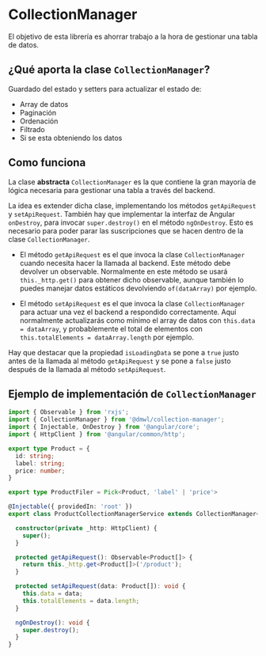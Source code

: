 # CollectionManager

El objetivo de esta librería es ahorrar trabajo a la hora de gestionar una tabla de datos.

## ¿Qué aporta la clase `CollectionManager`?

Guardado del estado y setters para actualizar el estado de:

- Array de datos
- Paginación
- Ordenación
- Filtrado
- Si se esta obteniendo los datos

## Como funciona

La clase **abstracta** `CollectionManager` es la que contiene la gran mayoría de lógica necesaria para
gestionar una tabla a través del backend.

La idea es extender dicha clase, implementando los métodos `getApiRequest` y `setApiRequest`. También hay que implementar la interfaz
de Angular `onDestroy`, para invocar `super.destroy()` en el método `ngOnDestroy`. Esto es necesario para poder parar las suscripciones
que se hacen dentro de la clase `CollectionManager`.

- El método `getApiRequest` es el que invoca la clase `CollectionManager` cuando necesita hacer la llamada al backend. Este método 
debe devolver un observable. Normalmente en este método se usará `this._http.get()` para obtener dicho observable, aunque 
también lo puedes manejar datos estáticos devolviendo `of(dataArray)` por ejemplo.

- El método `setApiRequest` es el que invoca la clase `CollectionManager` para actuar una vez el backend a respondido correctamente.
Aquí normalmente actualizarás como mínimo el array de datos con `this.data = dataArray`, y probablemente el total de elementos con
`this.totalElements = dataArray.length` por ejemplo.

Hay que destacar que la propiedad `isLoadingData` se pone a `true` justo antes de la llamada al método `getApiRequest` y se pone a `false`
justo después de la llamada al método `setApiRequest`.

## Ejemplo de implementación de `CollectionManager`

```typescript
import { Observable } from 'rxjs';
import { CollectionManager } from '@dmwl/collection-manager';
import { Injectable, OnDestroy } from '@angular/core';
import { HttpClient } from '@angular/common/http';

export type Product = {
  id: string;
  label: string;
  price: number;
}

export type ProductFiler = Pick<Product, 'label' | 'price'>

@Injectable({ providedIn: 'root' })
export class ProductCollectionManagerService extends CollectionManager<Product, ProductFiler> implements OnDestroy {

  constructor(private _http: HttpClient) {
    super();
  }

  protected getApiRequest(): Observable<Product[]> {
    return this._http.get<Product[]>('/product');
  }

  protected setApiRequest(data: Product[]): void {
    this.data = data;
    this.totalElements = data.length;
  }

  ngOnDestroy(): void {
    super.destroy();
  }
}
```
